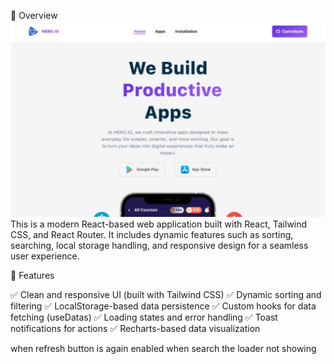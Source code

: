 📖 Overview ![alt text](image.png) This is a modern React-based web application
built with React, Tailwind CSS, and React Router. It includes dynamic features
such as sorting, searching, local storage handling, and responsive design for a
seamless user experience.

🚀 Features

✅ Clean and responsive UI (built with Tailwind CSS) ✅ Dynamic sorting and
filtering ✅ LocalStorage-based data persistence ✅ Custom hooks for data
fetching (useDatas) ✅ Loading states and error handling ✅ Toast notifications
for actions ✅ Recharts-based data visualization

<!--  -->

when refresh button is again enabled when search the loader not showing
